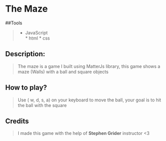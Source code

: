 #                                 The Maze


##Tools
> * JavaScript<br/> * html * css



## Description:
> The maze is a game I built using MatterJs library, this game shows a maze (Walls) with a ball and square objects

## How to play?
> Use ( w, d, s, a) on your keyboard to move the ball, your goal is to hit the ball with the square

## Credits
> I made this game with the help of **Stephen Grider** instructor <3
